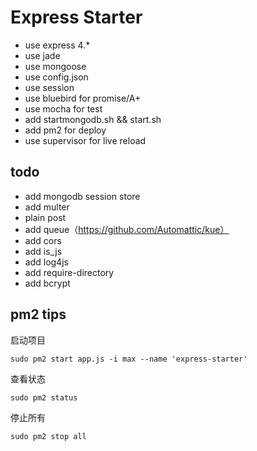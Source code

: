 # Express Starter

- use express 4.*
- use jade
- use mongoose
- use config.json
- use session
- use bluebird for promise/A+ 
- use mocha for test
- add startmongodb.sh && start.sh
- add pm2 for deploy
- use supervisor for live reload


## todo

- add mongodb session store
- add multer
- plain post
- add queue（https://github.com/Automattic/kue）
- add cors
- add is_js
- add log4js
- add require-directory
- add bcrypt

## pm2 tips


启动项目

    sudo pm2 start app.js -i max --name 'express-starter'


查看状态

    sudo pm2 status


停止所有

    sudo pm2 stop all
    
    